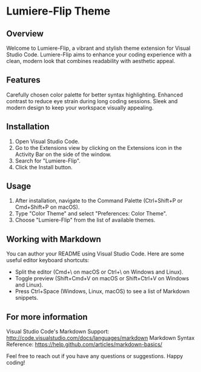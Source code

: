 # Lumiere-Flip Theme

## Overview

Welcome to Lumiere-Flip, a vibrant and stylish theme extension for Visual Studio Code. Lumiere-Flip aims to enhance your coding experience with a clean, modern look that combines readability with aesthetic appeal.

## Features

Carefully chosen color palette for better syntax highlighting.
Enhanced contrast to reduce eye strain during long coding sessions.
Sleek and modern design to keep your workspace visually appealing.

## Installation

1. Open Visual Studio Code.
2. Go to the Extensions view by clicking on the Extensions icon in the Activity Bar on the side of the window.
3. Search for "Lumiere-Flip".
4. Click the Install button.

## Usage

1. After installation, navigate to the Command Palette (Ctrl+Shift+P or Cmd+Shift+P on macOS).
2. Type "Color Theme" and select "Preferences: Color Theme".
3. Choose "Lumiere-Flip" from the list of available themes.

## Working with Markdown

You can author your README using Visual Studio Code. Here are some useful editor keyboard shortcuts:

- Split the editor (Cmd+\ on macOS or Ctrl+\ on Windows and Linux).
- Toggle preview (Shift+Cmd+V on macOS or Shift+Ctrl+V on Windows and Linux).
- Press Ctrl+Space (Windows, Linux, macOS) to see a list of Markdown snippets.

## For more information

Visual Studio Code's Markdown Support: http://code.visualstudio.com/docs/languages/markdown
Markdown Syntax Reference: https://help.github.com/articles/markdown-basics/

Feel free to reach out if you have any questions or suggestions. Happy coding!

